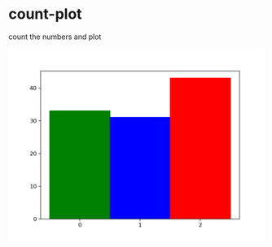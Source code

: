 # count-plot
count the numbers and plot  

![The output plot](https://github.com/ataeiamirhosein/count-plot/blob/main/Out.png)
